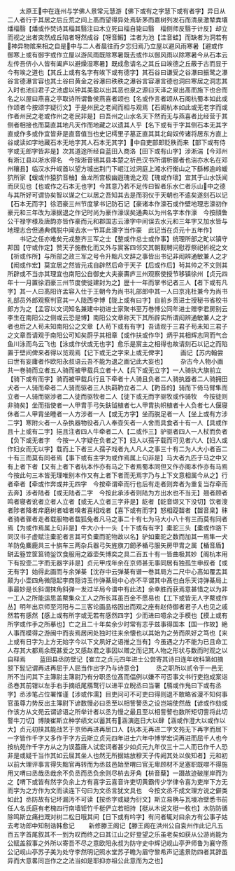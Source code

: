 <!-- { "loadSidebar": true } -->
　　太原王中在连州与学佛人景常元慧游【佛下或有之字慧下或有者字】异日从二人者行于其居之后丘荒之间上髙而望得异处焉斩茅而嘉树列发石而清泉激辇粪壤燔椔翳【燔或作焚诗其椔其翳注曰木立死曰椔自毙曰翳　椔侧师反翳于计反】却立而视之出者突然成丘陷者呀然成谷【呀音鰕】洼者为池【洼音蛙】而缺者为洞若有神异物隂来相之自是中与二人者晨往而夕忘归焉乃立屋以避风雨寒暑【避或作御寒上或有御字或作立屋以游风雨既除寒暑既去或作以御风雨以除寒暑今从石本云左传吾侪小人皆有阖庐以避燥湿寒暑】既成愈请名之其丘曰竢德之丘蔽于古而显于今有竢之道也【其丘上或有名字有竢下或有德字】其石谷曰谦受之谷瀑曰振鹭之瀑谷言德瀑言容也其土谷曰黄金之谷瀑曰秩秩之瀑谷言容瀑言德也洞曰寒居之洞志其入时也池曰君子之池虚以钟其美盈以出其恶也泉之源曰天泽之泉出髙而施下也合而名之以屋曰燕喜之亭取诗所谓鲁侯燕喜者颂也【名或作言者颂从石阁杭蜀本如此或作颂者今按颂字疑衍文】于是州民之老闻而相与观焉【石阁杭本如此或无老字而或作者州民之老或作州之老民非是】曰吾州之山水名天下然而无与燕喜者比经营于其侧者相接也而莫直其地凡天作而地藏之以遗其人乎【名下或有于字其侧石本无其字直或作多或作宜皆非是直音值当也史记樗里子墓正直其其北匈奴传诸将居东方直上谷或读如字地藏石本无地字其人石本无其字】中自吏部郎贬秩而来【部下或有侍字或无郎字皆非是】次其道途所经自蓝田入商洛【田下或有山字】涉淅湍【今邓州有淅江县以淅水得名　今按淅音锡其县本楚之析邑汉书所谓析郦者也湍亦水名在邓州穰县】临汉水升岘首以望方城出荆门下岷江过洞庭上湘水行衡山之下繇郴逾岭蝯狖所家【蝯或作猿狖音柚】鱼龙所宫极幽遐瑰诡之观【瑰或作瓌】宜其于山水饫闻而厌见也【也或作之石本无也字】今其意乃若不足传曰智者乐水仁者乐山中之德与其所好可谓协矣智以谋之仁以居之吾知其去是而羽仪于天朝也不逺矣遂刻石以记【石本无而字】徐泗豪三州节度掌书记防石记【豪诸本作濠石或作壁地理志濠初作豪元和三年改为濠据退之作记时尚为豪作濠误矣通典以为州名字本作濠　今按顔鲁公干禄字様及唐韵亦皆作豪而元和郡国志云濠字中间误去水元和三年字又加水皆与地理志合但通典偶脱中闻去水一节耳此濠字当作豪　此记当在贞元十五年作】
　　书记之任亦难矣元戎整齐三军之士【整或作总士或作事】统理所部之甿以镇守邦国【守或作定】赞天子施教化而又外与賔客四邻交其朝觐聘问慰荐祭祀祈祝之文【祈或作所】与所部之政三军之号令升黜凡文辞之事皆出书记非闳辨通敏兼人之才【闳或作宏】莫宜居之然皆元戎自辟然后命于天子【后或作后】茍其帅之不文则其所辟或不当亦其理宜也南阳公自御史大夫豪夀庐三州观察使授节移镇徐州【贞元四年十一月置徐泗豪三州节度使徙建封为之】歴十一年而掌书记者三人【者下或有凡字】其一人曰髙阳许孟容入仕于王朝今为尚书礼部郎中其一人曰京兆杜兼今为尚书礼部员外郎观察判官其一人陇西李博【陇上或有曰字】自前乡贡进士授秘书省校书郎方为之【孟容以文词知名兼建中初进士家聚书至万巻愽公同年进士赠李君房别云李生在南阳公之侧或云恐是博】南阳公文章称天下其所辟实所谓闳辨通敏兼人之才者也后之人茍未知南阳公之文章【人茍下或有有字】吾请观于三君子茍未知三君子之文章吾请观于南阳公可知矣蔚乎其相章【或作扶或作华】炳乎其相辉志同而气合鱼川泳而鸟云飞也【泳或作伏或无也字】愈乐是賔主之相得也故请刻石以记之而陷置于壁间俾来者得以览观焉【记下或无之字来上或无俾字】
　　画记【苏内翰尝曰世有妄庸者作欧阳永叔语云吾不能为退之画记此大妄也】
　　杂古今人物小画共一巻骑而立者五人骑而被甲载兵立者十人【兵下或无立字】一人骑执大旗前立【骑下或有而字】骑而被甲载兵行且下牵者十人骑且负者二人骑执器者二人骑拥田犬者一人骑而牵者二人骑而驱者三人执羁靮立者二人【靮音的】骑而下倚马臂隼而立者一人骑而驱涉者二人徒而驱牧者二人【徒下或无而字驱牧或作骑牧　今按徒则非骑矣】坐而指使者一人甲胄手弓矢鈇钺植者七人甲胄执帜植者十人负者七人偃寝休者二人甲胄坐睡者一人方涉者一人【或无方字】坐而脱足者一人【坐上或有方涉二字】寒附火者一人杂执器物役者八人奉壶矢者一人舍而具食者十有一人【具或作且十上或有二字】挹且注者四人牛牵者二人【二或作三】驴驱者四人一人杖而负者【负下或无者字　今按一人字疑在负者之下】妇人以孺子载而可见者六人【妇人或作妇女而无以字】载而上下者三人孺子戏者九人凡人之事三十有二为人大小者百二十有三而莫有同者焉【事下或有主字为或作焉属上句非是】马大者九匹于马之中又有上者下者【又有上者下者杭本作亦有马之下者焉蜀本同但又作亦阁本作亦有马焉　今按此句三本皆无理唯别本作又有上者下者而无焉字乃与上下文意相属今从之】行者牵者【牵或作奔或并无四字　今按牵谓牵而行也后有走者则奔者为重复当存牵而去奔】涉者陆者【或无陆者二字　今按此承涉者则陆为方出水也不当无】翘者顾者鸣者寝者讹者立者人立者【或无人立者三字非是】龁者【龁音缬又下没切】饮者溲者陟者降者痒磨树者嘘者嗅者喜相戏者【喜下或有而字】怒相踶齧者【齧音臬】秣者骑者骤者走者载服物者载狐兔者凡马之事二十有七为马大小八十有三而莫有同者焉【为或作焉属上句非是】牛大小十一头【十下或有有字】橐驼三头【橐或作骆下同汉书子虚赋注橐驼者言其可负橐而驼物故以名】驴如橐驼之数而加其一焉隼一犬羊防兔麋鹿共三十旃车三两杂兵器弓矢旌旗刀劒矛楯弓服矢房甲胄之属【楯音盾】缾盂簦笠筐筥锜釡饮食服用之器壶矢博奕之具二百五十有一皆曲极其妙【阁杭本用下有投壶二字而无器字非是】贞元甲戌年余在京师甚无事同居有独孤生申叔者【或无有字】始得此画而与余弹棊【沈存中云弹棊有谱一巻其局方二尺中心髙如覆盂其颠为小壶四角微隠起李商隠诗玉作弹棊局中心亦不平谓其中髙也白乐天诗弹棊局上事最妙是长斜谓抹角斜弹一发过半局今谱中有此法】余幸胜而获焉意甚惜之以为非一工人之所能运思盖藂集众工人之所长耳虽百金不愿易也【工下或皆无人字藂或作丛】明年出京师至河阳与二三客论画品格因出而观之座有赵侍御者君子人也见之戚然若有感然【感上或有所字或无若有感然四字】少而进曰噫余之手模也【摸上或有所字或作手之所摹也】亡之且二十年矣余少时常有志乎兹事得国本【国一作故】絶人事而模得之游闽中而丧焉居闲处独时往来余懐也以其始为之劳而夙好之笃也【来上或有日字为上方无始字今以下文夙好之语推之当有】今虽遇之力不能为已且命工人存其大都焉余既甚爱之又感赵君之事因以赠之而记其人物之形状与数而时观之以自释焉
　　蓝田县丞防壁记【崔立之贞元四年进士公尝寄其诗曰连年收科第如摘颔下髭记谓再进再屈于人屈当作出字乃与诗意合】
　　丞之职所以贰令于一邑无所不当问其下主簿尉主簿尉乃有分职丞位髙而偪例以嫌不可否事文书行吏抱成案诣丞巻其前钳以左手右手摘纸尾鴈鹜行以进平立睨丞曰当署【鴈或作鳬曰下或有丞字】丞涉笔占位署惟谨【涉或作濡】目吏问可不可吏曰得则退不敢略省漫不知何事官虽尊力势反出主簿尉下谚数慢必曰丞至以相訾謷丞之设岂端使然哉【谚或作劾或作该方从文苑云谓谚语之所举计者以丞为慢之最且至以相訾謷也数所矩切訾将此切謷牛刀切】博陵崔斯立种学绩文以蓄其有涵演迤日大以肆【涵或作澄大以或作以大】贞元初挟其能战艺于京师再进再屈口人【杭本无再进二字文苑无下再字而屈下一字皆作千字又多作于字方云斯立贞元四年进士六年中博学宏词再进而屈千人也今按杭苑作千字方从之为误葢唐人试宏词者甚少如贞元九年仅三十二人而已作千人恐非是或疑千当作其如云屈其坐人也然无所据姑放穆天子传阙其处以俟知者】元和初以前大理评事言得失黜官再转而为丞兹邑始至喟曰官无卑顾材不足塞职既噤不得施用又喟曰丞哉丞哉余不负丞而丞负余则尽枿去牙角【枿音蘖】一蹑故迹破崖岸而为之【喟下或皆有然字负余上方有喜字云喜音许吏切黄霸传少学律令喜为吏岸下方无而字为之方作为文而读连下句曰为文丞言犹文具也　今按文丞不成文理方说之僻类如此】丞防故有记坏漏汚不可读【按丞字或疑为衍文】斯立易桷与瓦墁冶壁悉书前任人名氏庭有老槐四行南墙钜竹千梃俨立若相持【梃从木说文梃一枚也】水防防循除鸣斯立痛扫溉对树二松日哦其间【日下或有吟字】有问者辄对曰余方有公事子姑去考功郎中知制诰韩愈记
　　新修滕王阁记【滕王阁在洪州公自袁州作此记凡五百五字首尾叙其不一到为叹而终之曰其江山之好登望之乐虽老矣如获从公游尚能为公赋盖叙事之外所以寄吾不尽之意欧阳永叔为防守史中辉记岘山亭尹师鲁为襄守燕公记岘山亭苏子美为处守李然明记照水堂苏子瞻为眉守黎希声记逺景防四者其辞虽异而大意畧同岂作之之法当如是耶抑亦祖公此意而为之也】
